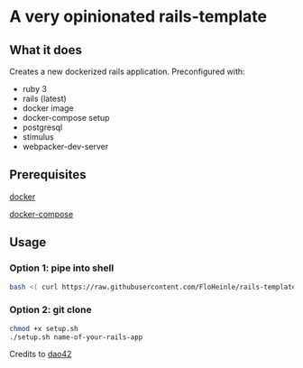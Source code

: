 # A very opinionated rails-template

## What it does

Creates a new dockerized rails application. Preconfigured with:

- ruby 3
- rails (latest)
- docker image
- docker-compose setup
- postgresql
- stimulus
- webpacker-dev-server

## Prerequisites

[docker](https://docs.docker.com/get-docker/)

[docker-compose](https://docs.docker.com/compose/install/)

## Usage

### Option 1: pipe into shell

```sh
bash <( curl https://raw.githubusercontent.com/FloHeinle/rails-template/main/setup.sh ) name-of-your-rails-app
```

### Option 2: git clone

```sh
chmod +x setup.sh
./setup.sh name-of-your-rails-app
```

Credits to [dao42](https://github.com/dao42/rails-template)
